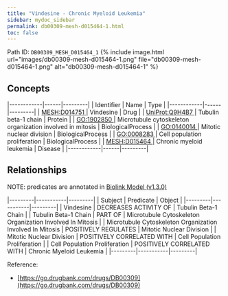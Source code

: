 ```yaml
---
title: "Vindesine - Chronic Myeloid Leukemia"
sidebar: mydoc_sidebar
permalink: db00309-mesh-d015464-1.html
toc: false 
---
```



Path ID: `DB00309_MESH_D015464_1`
{% include image.html url="images/db00309-mesh-d015464-1.png" file="db00309-mesh-d015464-1.png" alt="db00309-mesh-d015464-1" %}

## Concepts

|------------|------|---------|
| Identifier | Name | Type    |
|------------|------|---------|
| <a href="https://identifiers.org/MESH:D014751">MESH:D014751 </a> | Vindesine | Drug |
| <a href="https://identifiers.org/UniProt:Q9H4B7">UniProt:Q9H4B7 </a> | Tubulin beta-1 chain | Protein |
| <a href="https://identifiers.org/GO:1902850">GO:1902850 </a> | Microtubule cytoskeleton organization involved in mitosis | BiologicalProcess |
| <a href="https://identifiers.org/GO:0140014">GO:0140014 </a> | Mitotic nuclear division | BiologicalProcess |
| <a href="https://identifiers.org/GO:0008283">GO:0008283 </a> | Cell population proliferation | BiologicalProcess |
| <a href="https://identifiers.org/MESH:D015464">MESH:D015464 </a> | Chronic myeloid leukemia | Disease |
|------------|------|---------|

## Relationships


NOTE: predicates are annotated in <a href="https://github.com/biolink/biolink-model/releases/tag/v1.3.0">Biolink Model (v1.3.0)</a>

|---------|-----------|---------|
| Subject | Predicate | Object  |
|---------|-----------|---------|
| Vindesine | DECREASES ACTIVITY OF | Tubulin Beta-1 Chain |
| Tubulin Beta-1 Chain | PART OF | Microtubule Cytoskeleton Organization Involved In Mitosis |
| Microtubule Cytoskeleton Organization Involved In Mitosis | POSITIVELY REGULATES | Mitotic Nuclear Division |
| Mitotic Nuclear Division | POSITIVELY CORRELATED WITH | Cell Population Proliferation |
| Cell Population Proliferation | POSITIVELY CORRELATED WITH | Chronic Myeloid Leukemia |
|---------|-----------|---------|

Reference: 
  - [https://go.drugbank.com/drugs/DB00309](https://go.drugbank.com/drugs/DB00309)
